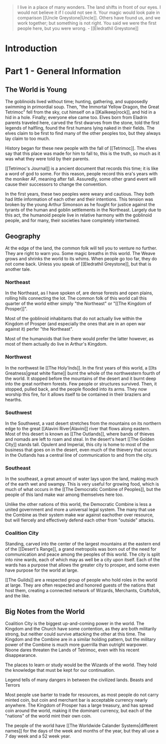 > I live in a place of many wonders. The land shifts in front of our eyes. I would not believe it if I could not see it. Your magic would look pale in comparison [[Uncle Greystone|Uncle]]. Others have found us, and we work together; but something is not right. You said we were the first people here, but you were wrong. 
> \- [[Eledrathil Greystone]]

# Introduction

# Part 1 - General Information
## The World is Young
The goblinoids lived without time; hunting, gathering, and supposedly swimming in primordial soup. Then, "the Immortal Yellow Dragon, the Great Tetrimoc" fell from the sky, cut himself on a [[Kailkeep|rock]], and hid in a hid in a hole. Finally; everyone else came too. Elves born from Eladrin parents traveled here, carved the first dwarves from the stone, told the first legends of halfling, found the first humans lying naked in their fields. The elves claim to be first to find many of the other peoples too, but they always lay claim to too much. 

History began for these new people with the fall of [[Tetrimoc]]. The elves say that this place was made for him to fall to, this is the truth, so much as it was what they were told by their parents. 

[[Tetrimoc's Journal]] is a ancient document that records this time; it is like a word of god to some. For this reason, people record this era's years with the moniker AF, meaning after fall. Assuredly, some other grand event will cause their successors to change the convention.

In the first years, these two peoples were weary and cautious. They both had little information of each other and their intentions. This tension was broken by the young Arthur Simonson as he fought for justice against the tyrants of the human and goblin settlements in the Northeast. Largely due to this act, the humanoid people live in relative harmony with the goblinoid people, and for many, their societies have completely intertwined.

## Geography

At the edge of the land, the common folk will tell you to venture no further. They are right to warn you. Some magic breaths in this world. The Weave grows and shrinks the world to its whims. When people go too far, they do not come back. Unless you speak of [[Eledrathil Greystone]], but that is another tale. 

### Northeast
In the Northeast, as I have spoken of, are dense forests and open plains, rolling hills connecting the lot. The common folk of this world call this quarter of the world either simply "the Northeast" or "[[The Kingdom of Prosper]]". 

Most of the goblinoid inhabitants that do not actually live within the Kingdom of Prosper (and especially the ones that are in an open war against it) perfer "the Northeast". 

Most of the humanoids that live there would prefer the latter however, as most of them actually do live in Arthur's Kingdom.

### Northwest
In the northwest lie [[The Holy'lnds]]. In the first years of this world, a [[Its Greatness|great white flame]] burnt the whole of the northwestern fourth of the world. It stopped before the mountains of the desert and it burnt deep into the great northern forests. Few people or structures survived. Then, it stopped, pulled back, and the people flooded into its arms. They now worship this fire, for it allows itself to be contained in their braziers and hearths.

### Southwest
In the Southwest, a vast desert stretches from the mountains on its northern edge to the great [[Alavini River|Alavini]] river that flows along eastern. Most of this desert is known as [[The Outlands]], where bands of thieves and nomads are left to roam and steal. In the desert's heart [[The Golden City]] stands tall. Opulent and Imperial, this city is home to most of the business that goes on in the desert, even much of the thievery that occurs in the Outlands has a central line of communication to and from the city. 

### Southeast
In the southeast, a great amount of water lays upon the land, making much of the earth wet and swampy. This is very useful for growing food, which is much of what occurs in the [[The Democratic Combine of Peoples]], but the people of this land make war among themselves here too.

Unlike the other nations of this world, the Democratic Combine is less a united government and more a universal legal system. The many that use the Combine as their system make war against eachother over resource, but will fiercely and effectively defend each other from "outside" attacks. 

### Coalition City
Standing, carved into the center of the largest mountains at the eastern end of the [[Desert's Range]], a grand metropolis was born out of the need for communication and peace among the peoples of this world. The city is split into nine wards, each of which may as well be a city upon itself.
Each of the wards has a purpose that allows the greater city to prosper, and some even have purpose for the world at large.

[[The Guilds]] are a respected group of people who hold roles in the world at large. They are often respected and honored guests of the nations that host them, creating a connected network of Wizards, Merchants, Craftsfolk, and the like.

## Big Notes from the World
Coalition City is the biggest up-and-coming power in the world. The Kingdom and the Church have some contention, as they are both militarily strong, but neither could survive attacking the other at this time. The Kingdom and the Combine are in a similar holding pattern, but the military power of the Combine is much more guerrilla than outright warpower. Noone dares threaten the Lands of Tetrimoc, even with his recent disappearance.

The places to learn or study would be the Wizards of the world. They hold the knowledge that must be kept for our continuation.

Legend tells of many dangers in between the civilized lands. Beasts and Terrors 

Most people use barter to trade for resources, as most people do not carry minted coin, but coin and merchant bar is acceptable currency nearly anywhere. The Kingdom of Prosper has a large treasury, and has spread coin around the world, making it the dominant currency, but each of the "nations" of the world mint their own coin.

The people of the world have [[The Worldwide Calander Systems|different names]] for the days of the week and months of the year, but they all use a 7 day week and a 52 week year.
